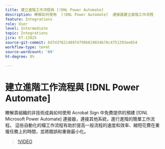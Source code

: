 ```yaml
---
title: 建立進階工作流程與 [!DNL Power Automate]
description: 瞭解如何使用  [!DNL Power Automate]  連接器建立進階工作流程
feature: Integrations
role: User
level: Intermediate
topic: Integrations
jira: KT-13925
source-git-commit: 6d7d37621489f4799b619034b76c4751293ee654
workflow-type: tm+mt
source-wordcount: '69'
ht-degree: 0%

---
```


# 建立進階工作流程與 [!DNL Power Automate]

瞭解貴組織的非技術成員如何使用 Acrobat Sign 中免費提供的預建 [!DNL Microsoft Power Automate] 連接器，連接其他系統，進行進階的簡單工作流程。 這些自動化的檔工作流程有助於提高一般流程的速度和效率、縮短花費在重複任務上的時間，並將錯誤和重做最小化。

>[!VIDEO](https://video.tv.adobe.com/v/3425147?quality=12&learn=on&hidetitle=true)
